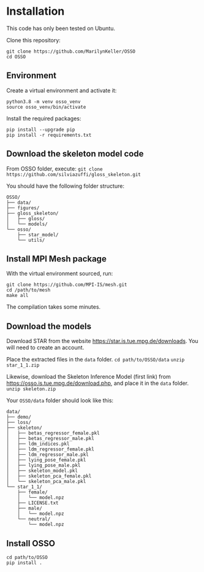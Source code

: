 # Installation

This code has only been tested on Ubuntu.

Clone this repository:
```
git clone https://github.com/MarilynKeller/OSSO
cd OSSO
```

## Environment

Create a virtual environment and activate it:
```
python3.8 -m venv osso_venv
source osso_venv/bin/activate
```

Install the required packages:
```
pip install --upgrade pip
pip install -r requirements.txt
```

## Download the skeleton model code

From OSSO folder, execute:
`git clone https://github.com/silviazuffi/gloss_skeleton.git`

You should have the following folder structure:

```
OSSO/
├── data/
├── figures/
├── gloss_skeleton/
│   ├── gloss/
│   └── models/
└── osso/
    ├── star_model/
    └── utils/
```

## Install MPI Mesh package

With the virtual environment sourced, run:
```
git clone https://github.com/MPI-IS/mesh.git
cd /path/to/mesh
make all
```
The compilation takes some minutes.

## Download the models

Download STAR from the website https://star.is.tue.mpg.de/downloads. You will need to create an account. 

Place the extracted files in the `data` folder.
``` cd path/to/OSSO/data ```
``` unzip star_1_1.zip ```

Likewise, download the Skeleton Inference Model (first link) from https://osso.is.tue.mpg.de/download.php, and place it in the `data` folder. 
```unzip skeleton.zip ```

Your `OSSO/data` folder should look like this:

```
data/
├── demo/
├── loss/
├── skeleton/
│   ├── betas_regressor_female.pkl
│   ├── betas_regressor_male.pkl
│   ├── ldm_indices.pkl
│   ├── ldm_regressor_female.pkl
│   ├── ldm_regressor_male.pkl
│   ├── lying_pose_female.pkl
│   ├── lying_pose_male.pkl
│   ├── skeleton_model.pkl
│   ├── skeleton_pca_female.pkl
│   └── skeleton_pca_male.pkl
└── star_1_1/
    ├── female/
    │   └── model.npz
    ├── LICENSE.txt
    ├── male/
    │   └── model.npz
    └── neutral/
        └── model.npz
```



## Install OSSO
```
cd path/to/OSSO
pip install .
```
